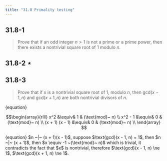```yaml
---
title: "31.8 Primality testing"
---
```


## 31.8-1

> Prove that if an odd integer $n > 1$ is not a prime or a prime power, then there exists a nontrivial square root of $1$ modulo $n$.


## 31.8-2 $\star$
## 31.8-3

> Prove that if $x$ is a nontrivial square root of $1$, modulo $n$, then $\text{gcd}(x - 1, n)$ and $\text{gcd}(x + 1, n)$ are both nontrivial divisors of $n$.

{equation}<div>
$$\begin{array}{rlll}
x^2 &\equiv& 1 & (\text{mod}~ n) \\
x^2 - 1 &\equiv& 0 & (\text{mod}~ n) \\
(x + 1) (x - 1) &\equiv& 0 & (\text{mod}~ n) \\
\end{array}
$$
</div>
{equation}
$n ~|~ (x + 1)(x - 1)$, suppose $\text{gcd}(x - 1, n) = 1$, then $n ~|~ (x + 1)$, then $x \equiv -1 ~(\text{mod}~ n)$ which is trivial, it contradicts the fact that $x$ is nontrivial, therefore $\text{gcd}(x - 1, n) \ne 1$, $\text{gcd}(x + 1, n) \ne 1$.
